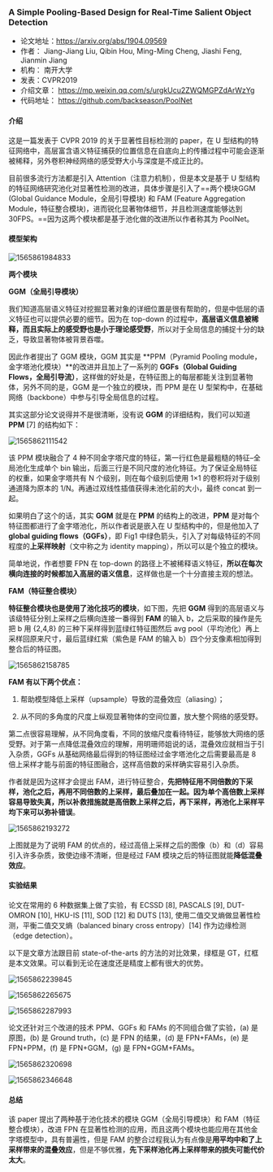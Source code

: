### A Simple Pooling-Based Design for Real-Time Salient Object Detection
- 论文地址：https://arxiv.org/abs/1904.09569
- 作者： Jiang-Jiang Liu, Qibin Hou, Ming-Ming Cheng, Jiashi Feng, Jianmin Jiang
- 机构： 南开大学
- 发表：CVPR2019
- 介绍文章： https://mp.weixin.qq.com/s/urgkUcu2ZWQMGPZdArWzYg 
- 代码地址： https://github.com/backseason/PoolNet 


#### 介绍
这是一篇发表于 CVPR 2019 的关于显著性目标检测的 paper，在 U 型结构的特征网络中，高层富含语义特征捕获的位置信息在自底向上的传播过程中可能会逐渐被稀释，另外卷积神经网络的感受野大小与深度是不成正比的。

目前很多流行方法都是引入 Attention（注意力机制），但是本文是基于 U 型结构的特征网络研究池化对显著性检测的改进，具体步骤是引入了==两个模块GGM (Global Guidance Module，全局引导模块) 和 FAM (Feature Aggregation Module，特征整合模块)，进而锐化显著物体细节，并且检测速度能够达到 30FPS。==因为这两个模块都是基于池化做的改进所以作者称其为 PoolNet。

#### 模型架构

![1565861984833](C:\Users\j00496872\Desktop\Notes\raw_images\1565861984833.png)



**两个模块**

**GGM（全局引导模块）**

我们知道高层语义特征对挖掘显著对象的详细位置是很有帮助的，但是中低层的语义特征也可以提供必要的细节。因为在 top-down 的过程中，**高层语义信息被稀释，而且实际上的感受野也是小于理论感受野**，所以对于全局信息的捕捉十分的缺乏，导致显著物体被背景吞噬。

因此作者提出了 GGM 模块，GGM 其实是 **PPM（Pyramid Pooling module，金字塔池化模块）**的改进并且加上了一系列的 **GGFs（Global Guiding Flows，全局引导流）**，这样做的好处是，在特征图上的每层都能关注到显著物体，另外不同的是，GGM 是一个独立的模块，而 PPM 是在 U 型架构中，在基础网络（backbone）中参与引导全局信息的过程。 

其实这部分论文说得并不是很清晰，没有说 **GGM** 的详细结构，我们可以知道 **PPM** [7] 的结构如下：

![1565862111542](C:\Users\j00496872\Desktop\Notes\raw_images\1565862111542.png)

该 PPM 模块融合了 4 种不同金字塔尺度的特征，第一行红色是最粗糙的特征–全局池化生成单个 bin 输出，后面三行是不同尺度的池化特征。为了保证全局特征的权重，如果金字塔共有 N 个级别，则在每个级别后使用 1×1 的卷积将对于级别通道降为原本的 1/N。再通过双线性插值获得未池化前的大小，最终 concat 到一起。 

如果明白了这个的话，其实 **GGM** 就是在 **PPM** 的结构上的改进，**PPM** 是对每个特征图都进行了金字塔池化，所以作者说是嵌入在 U 型结构中的，但是他加入了 **global guiding flows（GGFs）**，即 Fig1 中绿色箭头，引入了对每级特征的不同程度的**上采样映射**（文中称之为 identity mapping），所以可以是个独立的模块。

简单地说，作者想要 FPN 在 top-down 的路径上不被稀释语义特征，**所以在每次横向连接的时候都加入高层的语义信息**，这样做也是一个十分直接主观的想法。 



**FAM（特征整合模块）**

**特征整合模块也是使用了池化技巧的模块**，如下图，先把 **GGM** 得到的高层语义与该级特征分别上采样之后横向连接一番得到 **FAM** 的输入 b，之后采取的操作是先把 b 用 {2,4,8} 的三种下采样得到蓝绿红特征图然后 avg pool（平均池化）再上采样回原来尺寸，最后蓝绿红紫（紫色是 FAM 的输入 b）四个分支像素相加得到整合后的特征图。

![1565862158785](C:\Users\j00496872\Desktop\Notes\raw_images\1565862158785.png)

**FAM 有以下两个优点：** 

1. 帮助模型降低上采样（upsample）导致的混叠效应（aliasing）；

2. 从不同的多角度的尺度上纵观显著物体的空间位置，放大整个网络的感受野。 

第二点很容易理解，从不同角度看，不同的放缩尺度看待特征，能够放大网络的感受野。对于第一点降低混叠效应的理解，用明珊师姐说的话，混叠效应就相当于引入杂质，GGFs 从基础网络最后得到的特征图经过金字塔池化之后需要最高是 8 倍上采样才能与前面的特征图融合，这样高倍数的采样确实容易引入杂质。

作者就是因为这样才会提出 FAM，进行特征整合，**先把特征用不同倍数的下采样，池化之后，再用不同倍数的上采样，最后叠加在一起。**因为单个高倍数上采样容易导致失真，所以补救措施就是高倍数上采样之后，再下采样，再池化上采样**平均下来可以弥补错误**。

![1565862193272](C:\Users\j00496872\Desktop\Notes\raw_images\1565862193272.png)

上图就是为了说明 FAM 的优点的，经过高倍上采样之后的图像（b）和（d）容易引入许多杂质，致使边缘不清晰，但是经过 FAM 模块之后的特征图就能**降低混叠效应**。



#### 实验结果

论文在常用的 6 种数据集上做了实验，有 ECSSD [8], PASCALS [9], DUT-OMRON [10], HKU-IS [11], SOD [12] 和 DUTS [13], 使用二值交叉熵做显著性检测，平衡二值交叉熵（balanced binary cross entropy）[14] 作为边缘检测（edge detection）。

以下是文章方法跟目前 state-of-the-arts 的方法的对比效果，绿框是 GT，红框是本文效果。可以看到无论在速度还是精度上都有很大的优势。

![1565862239845](C:\Users\j00496872\Desktop\Notes\raw_images\1565862239845.png)

![1565862265675](C:\Users\j00496872\Desktop\Notes\raw_images\1565862265675.png)



![1565862287993](C:\Users\j00496872\Desktop\Notes\raw_images\1565862287993.png)

论文还针对三个改进的技术 PPM、GGFs 和 FAMs 的不同组合做了实验，(a) 是原图，(b) 是 Ground truth，(c) 是 FPN 的结果，(d) 是 FPN+FAMs，(e) 是 FPN+PPM，(f) 是 FPN+GGM，(g) 是 FPN+GGM+FAMs。

![1565862320698](C:\Users\j00496872\Desktop\Notes\raw_images\1565862320698.png)



![1565862346648](C:\Users\j00496872\Desktop\Notes\raw_images\1565862346648.png)



#### 总结

该 paper 提出了两种基于池化技术的模块 GGM（全局引导模块）和 FAM（特征整合模块），改进 FPN 在显著性检测的应用，而且这两个模块也能应用在其他金字塔模型中，具有普遍性，但是 FAM 的整合过程我认为有点像是**用平均中和了上采样带来的混叠效应**，但是不够优雅，**先下采样池化再上采样带来的损失可能代价太大**。